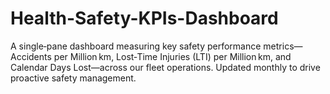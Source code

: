 # Health-Safety-KPIs-Dashboard
A single‑pane dashboard measuring key safety performance metrics—Accidents per Million km, Lost‑Time Injuries (LTI) per Million km, and Calendar Days Lost—across our fleet operations. Updated monthly to drive proactive safety management.
